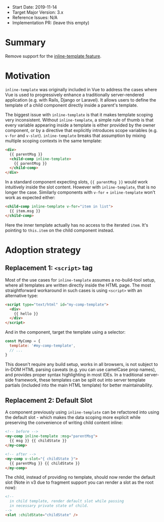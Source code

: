 - Start Date: 2019-11-14
- Target Major Version: 3.x
- Reference Issues: N/A
- Implementation PR: (leave this empty)

# Summary

Remove support for the [inline-template feature](https://vuejs.org/v2/guide/components-edge-cases.html#Inline-Templates).

# Motivation

`inline-template` was originally included in Vue to address the cases where Vue is used to progressively enhance a traditionally server-rendered application (e.g. with Rails, Django or Laravel). It allows users to define the template of a child component directly inside a parent's template.

The biggest issue with `inline-template` is that it makes template scoping very inconsistent. Without `inline-template`, a simple rule of thumb is that every variable appearing inside a template is either provided by the owner component, or by a directive that explicitly introduces scope variables (e.g. `v-for` and `v-slot`). `inline-template` breaks that assumption by mixing multiple scoping contexts in the same template:

``` html
<div>
  {{ parentMsg }}
  <child-comp inline-template>
    {{ parentMsg }}
  </child-comp>
</div>
```

In a standard component expecting slots, `{{ parentMsg }}` would work intuitively inside the slot content. However with `inline-template`, that is no longer the case. Similarly components with `v-for` + `inline-template` won't work as expected either:

``` html
<child-comp inline-template v-for="item in list">
  {{ item.msg }}
</child-comp>
```

Here the inner template actually has no access to the iterated `item`. It's pointing to `this.item` on the child component instead.

# Adoption strategy

## Replacement 1: `<script>` tag

Most of the use cases for `inline-template` assumes a no-build-tool setup, where all templates are written directly inside the HTML page. The most straightforward workaround in such cases is using `<script>` with an alternative type:

``` html
<script type="text/html" id="my-comp-template">
  <div>
    {{ hello }}
  </div>
</script>
```

And in the component, target the template using a selector:

``` js
const MyComp = {
  template: '#my-comp-template',
  // ...
}
```

This doesn't require any build setup, works in all browsers, is not subject to in-DOM HTML parsing caveats (e.g. you can use camelCase prop names), and provides proper syntax highlighting in most IDEs. In a traditional server-side framework, these templates can be split out into server template partials (included into the main HTML template) for better maintainability.

## Replacement 2: Default Slot

A component previously using `inline-template` can be refactored into using the default slot - which makes the data scoping more explicit while preserving the convenience of writing child content inline:

``` html
<!-- before -->
<my-comp inline-template :msg="parentMsg">
  {{ msg }} {{ childState }}
</my-comp>

<!-- after -->
<my-comp v-slot="{ childState }">
  {{ parentMsg }} {{ childState }}
</my-comp>
```

The child, instead of providing no template, should now render the default slot (Note in v3 due to fragment support you can render a slot as the root now):

``` html
<!--
  in child template, render default slot while passing
  in necessary private state of child.
-->
<slot :childState="childState" />
```
